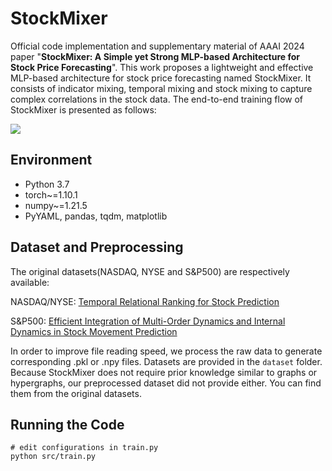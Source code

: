 # StockMixer

Official code implementation and supplementary material of AAAI 2024 paper "**StockMixer: A Simple yet Strong MLP-based Architecture for Stock Price Forecasting**". This work proposes a lightweight and effective MLP-based architecture for stock price forecasting named StockMixer. It consists of indicator mixing, temporal mixing and stock mixing to capture complex correlations in the stock data. The end-to-end training flow of StockMixer is presented as follows:

![](C:\Users\19818\Desktop\StockMixer\framework.png)
## Environment

- Python 3.7
- torch~=1.10.1
- numpy~=1.21.5
- PyYAML, pandas, tqdm, matplotlib

## Dataset and Preprocessing

The original datasets(NASDAQ, NYSE and S&P500) are respectively available:

NASDAQ/NYSE: [Temporal Relational Ranking for Stock Prediction](https://github.com/fulifeng/Temporal_Relational_Stock_Ranking)

S&P500: [Efficient Integration of Multi-Order Dynamics and Internal Dynamics in Stock Movement Prediction](https://github.com/thanhtrunghuynh93/estimate)

In order to improve file reading speed, we process the raw data to generate corresponding .pkl or .npy files. Datasets are provided in the `dataset` folder. Because StockMixer does not require prior knowledge similar to graphs or hypergraphs, our preprocessed dataset did not provide either. You can find them from the original datasets.

## Running the Code

```
# edit configurations in train.py
python src/train.py
```

